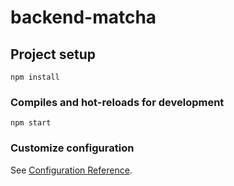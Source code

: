 # backend-matcha

## Project setup
```
npm install
```

### Compiles and hot-reloads for development
```
npm start
```

### Customize configuration
See [Configuration Reference](https://cli.vuejs.org/config/).
